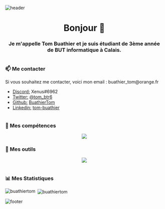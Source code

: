![header](https://capsule-render.vercel.app/api?type=waving&color=gradient&customColorList=0,2,2,5,30)

<h1 align="center"> Bonjour 👋</h1>
<h3 align="center"> Je m'appelle Tom Buathier et je suis étudiant de 3ème année de BUT informatique à Calais. </h3>

#

<h3 align="left">📫 Me contacter</h3>

<p align="left">
  Si vous souhaitez me contacter, voici mon email : buathier_tom@orange.fr
</p>

- <u>Discord:</u> Xenus#6962 
- <u>Twitter:</u> [@tom_btr6](https://twitter.com/tom_btr6)
- <u>Github:</u> [BuathierTom](https://github.com/BuathierTom)
- <u>Linkedin:</u> [tom-buathier](https://www.linkedin.com/in/tom-buathier/)

#
<!-- https://github.com/tandpfun/skill-icons -->
<h3 align="left">📨 Mes compétences</h3>

<p align="center">
  <a href="https://skillicons.dev">
    <img src="https://skillicons.dev/icons?i=py,html,css,php,nodejs,vue,ts,js,java,qt,postgres,flutter,c,cpp,gradle&theme=light" />
  </a>
</p>

<h3 align="left">📨 Mes outils</h3>

<p align="center">
  <a href="https://skillicons.dev">
    <img src="https://skillicons.dev/icons?i=vscode,androidstudio,docker,figma,stackoverflow,discord,github&theme=light" />
  </a>
</p>

#

<h3 align="left">📊 Mes Statistiques</h3>

<p><img align="left" src="https://github-readme-stats.vercel.app/api/top-langs?username=buathiertom&show_icons=true&locale=en&layout=compact" alt="buathiertom" /></p>

<p>&nbsp;<img align="center" src="https://github-readme-stats.vercel.app/api?username=buathiertom&show_icons=true&locale=en" alt="buathiertom" /></p>

![footer](https://capsule-render.vercel.app/api?type=waving&section=footer&color=gradient&customColorList=0,2,2,5,30)
